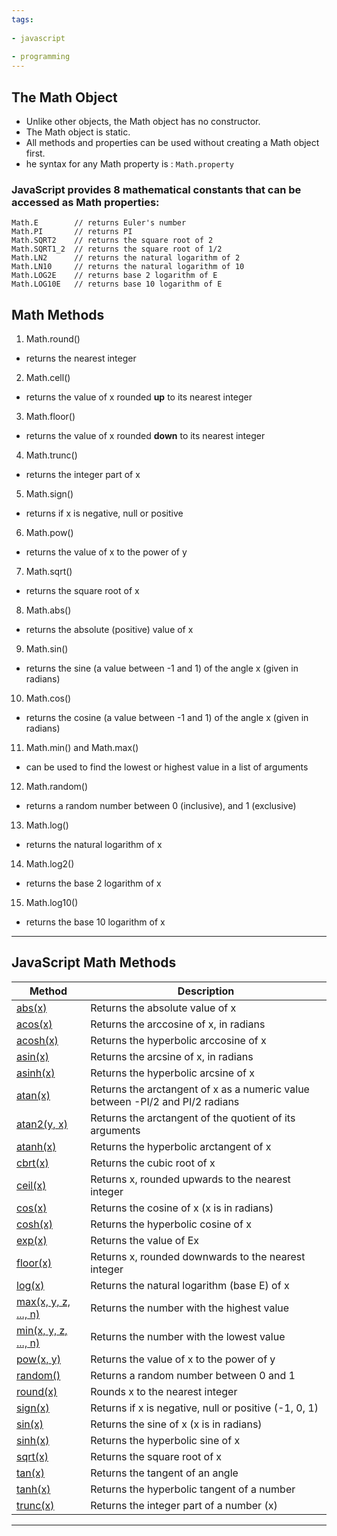 ```yaml
---
tags:
  
- javascript
  
- programming
---
```

## The Math Object

- Unlike other objects, the Math object has no constructor.
- The Math object is static.
- All methods and properties can be used without creating a Math object first.
- he syntax for any Math property is : `Math.property`

### JavaScript provides 8 mathematical constants that can be accessed as Math properties:

```text
Math.E        // returns Euler's number  
Math.PI       // returns PI  
Math.SQRT2    // returns the square root of 2  
Math.SQRT1_2  // returns the square root of 1/2  
Math.LN2      // returns the natural logarithm of 2  
Math.LN10     // returns the natural logarithm of 10  
Math.LOG2E    // returns base 2 logarithm of E  
Math.LOG10E   // returns base 10 logarithm of E
```

## Math Methods

1. Math.round() 
- returns the nearest integer
2. Math.cell() 
- returns the value of x rounded **up** to its nearest integer
3. Math.floor() 
- returns the value of x rounded **down** to its nearest integer
4. Math.trunc() 
- returns the integer part of x
5. Math.sign() 
- returns if x is negative, null or positive
6. Math.pow() 
- returns the value of x to the power of y
7. Math.sqrt() 
- returns the square root of x
8. Math.abs() 
- returns the absolute (positive) value of x
9. Math.sin() 
- returns the sine (a value between -1 and 1) of the angle x (given in radians)
10. Math.cos() 
- returns the cosine (a value between -1 and 1) of the angle x (given in radians)
11. Math.min() and Math.max() 
- can be used to find the lowest or highest value in a list of arguments
12. Math.random() 
- returns a random number between 0 (inclusive), and 1 (exclusive)
13. Math.log() 
- returns the natural logarithm of x
14. Math.log2() 
- returns the base 2 logarithm of x
15. Math.log10() 
- returns the base 10 logarithm of x

---
## JavaScript Math Methods

|Method|Description|
|---|---|
|[abs(x)](https://www.w3schools.com/jsref/jsref_abs.asp)|Returns the absolute value of x|
|[acos(x)](https://www.w3schools.com/jsref/jsref_acos.asp)|Returns the arccosine of x, in radians|
|[acosh(x)](https://www.w3schools.com/jsref/jsref_acosh.asp)|Returns the hyperbolic arccosine of x|
|[asin(x)](https://www.w3schools.com/jsref/jsref_asin.asp)|Returns the arcsine of x, in radians|
|[asinh(x)](https://www.w3schools.com/jsref/jsref_asinh.asp)|Returns the hyperbolic arcsine of x|
|[atan(x)](https://www.w3schools.com/jsref/jsref_atan.asp)|Returns the arctangent of x as a numeric value between -PI/2 and PI/2 radians|
|[atan2(y, x)](https://www.w3schools.com/jsref/jsref_atan2.asp)|Returns the arctangent of the quotient of its arguments|
|[atanh(x)](https://www.w3schools.com/jsref/jsref_atanh.asp)|Returns the hyperbolic arctangent of x|
|[cbrt(x)](https://www.w3schools.com/jsref/jsref_cbrt.asp)|Returns the cubic root of x|
|[ceil(x)](https://www.w3schools.com/jsref/jsref_ceil.asp)|Returns x, rounded upwards to the nearest integer|
|[cos(x)](https://www.w3schools.com/jsref/jsref_cos.asp)|Returns the cosine of x (x is in radians)|
|[cosh(x)](https://www.w3schools.com/jsref/jsref_cosh.asp)|Returns the hyperbolic cosine of x|
|[exp(x)](https://www.w3schools.com/jsref/jsref_exp.asp)|Returns the value of Ex|
|[floor(x)](https://www.w3schools.com/jsref/jsref_floor.asp)|Returns x, rounded downwards to the nearest integer|
|[log(x)](https://www.w3schools.com/jsref/jsref_log.asp)|Returns the natural logarithm (base E) of x|
|[max(x, y, z, ..., n)](https://www.w3schools.com/jsref/jsref_max.asp)|Returns the number with the highest value|
|[min(x, y, z, ..., n)](https://www.w3schools.com/jsref/jsref_min.asp)|Returns the number with the lowest value|
|[pow(x, y)](https://www.w3schools.com/jsref/jsref_pow.asp)|Returns the value of x to the power of y|
|[random()](https://www.w3schools.com/jsref/jsref_random.asp)|Returns a random number between 0 and 1|
|[round(x)](https://www.w3schools.com/jsref/jsref_round.asp)|Rounds x to the nearest integer|
|[sign(x)](https://www.w3schools.com/jsref/jsref_sign.asp)|Returns if x is negative, null or positive (-1, 0, 1)|
|[sin(x)](https://www.w3schools.com/jsref/jsref_sin.asp)|Returns the sine of x (x is in radians)|
|[sinh(x)](https://www.w3schools.com/jsref/jsref_sinh.asp)|Returns the hyperbolic sine of x|
|[sqrt(x)](https://www.w3schools.com/jsref/jsref_sqrt.asp)|Returns the square root of x|
|[tan(x)](https://www.w3schools.com/jsref/jsref_tan.asp)|Returns the tangent of an angle|
|[tanh(x)](https://www.w3schools.com/jsref/jsref_tanh.asp)|Returns the hyperbolic tangent of a number|
|[trunc(x)](https://www.w3schools.com/jsref/jsref_trunc.asp)|Returns the integer part of a number (x)|

---



